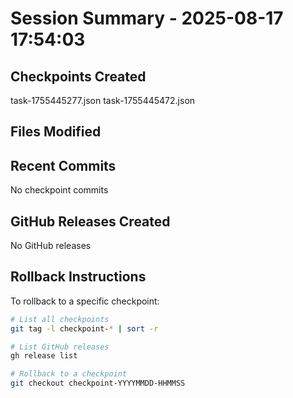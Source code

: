 # Session Summary - 2025-08-17 17:54:03

## Checkpoints Created
task-1755445277.json
task-1755445472.json

## Files Modified


## Recent Commits
No checkpoint commits

## GitHub Releases Created
No GitHub releases

## Rollback Instructions
To rollback to a specific checkpoint:
```bash
# List all checkpoints
git tag -l checkpoint-* | sort -r

# List GitHub releases
gh release list

# Rollback to a checkpoint
git checkout checkpoint-YYYYMMDD-HHMMSS
```
